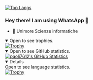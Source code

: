 [![Top Langs](https://github-readme-stats.vercel.app/api/top-langs/?username=paoli7612)](https://github.com/anuraghazra/github-readme-stats)

### Hey there! I am using WhatsApp 👋

<!--
**paoli7612/paoli7612** is a ✨ _special_ ✨ repository because its `README.md` (this file) appears on your GitHub profile.

Here are some ideas to get you started:

- 🔭 I’m currently working on ...
- 🌱 I’m currently learning ...
- 👯 I’m looking to collaborate on ...
- 🤔 I’m looking for help with ...
- 💬 Ask me about ...
- 📫 How to reach me: ...
- 😄 Pronouns: ...
- ⚡ Fun fact: ...
-->

- 🤔 Unimore Scienze informatiche

<details open>
<summary>Open to see trophies.</summary>
<a href="https://github.com/ryo-ma/github-profile-trophy"><img src="https://github-profile-trophy.vercel.app/?username=paoli7612&theme=alduin" alt="Trophy" /></a>
</details>

<details open>
<summary>Open to see GitHub statistics.</summary>
<a href="https://github.com/anuraghazra/github-readme-stats"><img src="https://github-readme-stats.vercel.app/api?username=paoli7612&show_icons=true&theme=alduin&count_private=true" alt="paoli7612's GitHub Statistics" /><a/>
</details>

<details open>
<summary>Open to see language statistics.</summary>
<a href="https://github.com/anuraghazra/github-readme-stats"><img src="https://github-readme-stats.vercel.app/api/top-langs/?username=paoli7612&theme=tokyonight" alt="Trophy" /></a>
</details>
